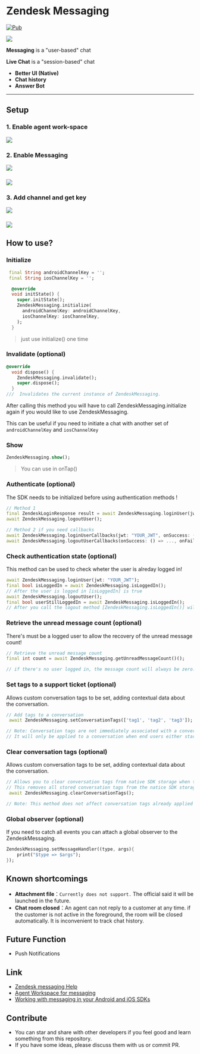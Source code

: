# Zendesk Messaging

<a href="https://pub.dev/packages/zendesk_messaging"><img src="https://img.shields.io/pub/v/zendesk_messaging.svg" alt="Pub"></a>


![](Messaging.png)

**Messaging** is a "user-based" chat

**Live Chat** is a "session-based" chat

- **Better UI (Native)**
- **Chat history**
- **Answer Bot**

-------------------

## Setup
### 1. Enable agent work-space
![](screenshot/screenshot_1.png)
### 2. Enable Messaging
![](screenshot/screenshot_2.png)
###
![](screenshot/screenshot_3.png)
### 3. Add channel and get key
![](screenshot/screenshot_4.png)
###
![](screenshot/screenshot_5.png)

## How to use?
### Initialize
``` dart
 final String androidChannelKey = '';
 final String iosChannelKey = '';

  @override
  void initState() {
    super.initState();
    ZendeskMessaging.initialize(
      androidChannelKey: androidChannelKey,
      iosChannelKey: iosChannelKey,
    );
  }
```
> just use initialize() one time

### Invalidate (optional)
``` dart
@override
  void dispose() {
    ZendeskMessaging.invalidate();
    super.dispose();
  }
///  Invalidates the current instance of ZendeskMessaging.
```
After calling this method you will have to call ZendeskMessaging.initialize again if you would like to use ZendeskMessaging.

This can be useful if you need to initiate a chat with another set of `androidChannelKey` and `iosChannelKey`

### Show
```dart
ZendeskMessaging.show();
```
> You can use in onTap()

### Authenticate (optional)

The SDK needs to be initialized before using authentication methods !

```dart
// Method 1
final ZendeskLoginResponse result = await ZendeskMessaging.loginUser(jwt: "YOUR_JWT");
await ZendeskMessaging.logoutUser();

// Method 2 if you need callbacks
await ZendeskMessaging.loginUserCallbacks(jwt: "YOUR_JWT", onSuccess: (id, externalId) => ..., onFailure: () => ...);
await ZendeskMessaging.logoutUserCallbacks(onSuccess: () => ..., onFailure: () => ...);
```
### Check authentication state (optional)

This method can be used to check wheter the user is alreday logged in!

```dart
await ZendeskMessaging.loginUser(jwt: "YOUR_JWT");
final bool isLoggedIn = await ZendeskMessaging.isLoggedIn();
// After the user is logged in [isLoggedIn] is true
await ZendeskMessaging.logoutUser();
final bool userStillLoggedIn = await ZendeskMessaging.isLoggedIn();
// After you call the logout method [ZendeskMessaging.isLoggedIn()] will return [false]

```
### Retrieve the unread message count (optional)

There's must be a logged user to allow the recovery of the unread message count!

```dart
// Retrieve the unread message count
final int count = await ZendeskMessaging.getUnreadMessageCount()();

// if there's no user logged in, the message count will always be zero.
```
### Set tags to a support ticket (optional)

Allows custom conversation tags to be set, adding contextual data about the conversation.

```dart
// Add tags to a conversation
 await ZendeskMessaging.setConversationTags(['tag1', 'tag2', 'tag3']);

// Note: Conversation tags are not immediately associated with a conversation when this method is called. 
// It will only be applied to a conversation when end users either start a new conversation or send a new message in an existing conversation.
```
### Clear conversation tags (optional)

Allows custom conversation tags to be set, adding contextual data about the conversation.

```dart
// Allows you to clear conversation tags from native SDK storage when the client side context changes.
// This removes all stored conversation tags from the natice SDK storage.
 await ZendeskMessaging.clearConversationTags();

// Note: This method does not affect conversation tags already applied to the conversation.
```

### Global observer (optional)

If you need to catch all events you can attach a global observer to the ZendeskMessaging.

```dart
ZendeskMessaging.setMessageHandler((type, args){
    print("$type => $args");
});
```

## Known shortcomings
- **Attachment file**：`Currently does not support.` The official said it will be launched in the future.
- **Chat room closed**：An agent can not reply to a customer at any time.
if the customer is not active in the foreground, the room will be closed automatically. It is inconvenient to track chat history.


## Future Function

- Push Notifications


## Link
- [Zendesk messaging Help](https://support.zendesk.com/hc/en-us/sections/360011686513-Zendesk-messaging)
- [Agent Workspace for messaging](https://support.zendesk.com/hc/en-us/articles/360055902354-Agent-Workspace-for-messaging)
- [Working with messaging in your Android and iOS SDKs](https://support.zendesk.com/hc/en-us/articles/1260801714930-Working-with-messaging-in-your-Android-and-iOS-SDKs)

## Contribute
- You can star and share with other developers if you feel good and learn something from this repository.
- If you have some ideas, please discuss them with us or commit PR.
